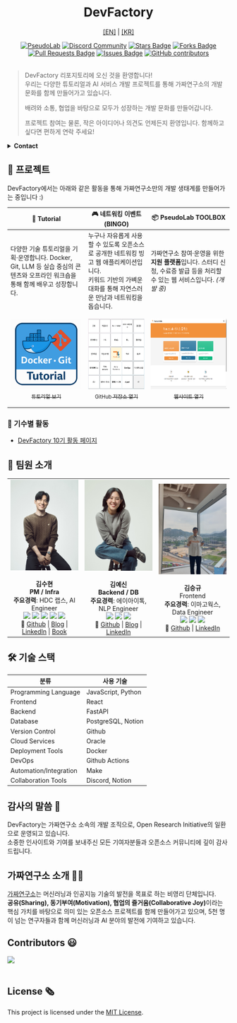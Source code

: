 <h1 align="center"> DevFactory </h1>

<p align="center">
  <a href="./README.en.md">[EN]</a> | <a href="./README.md">[KR]</a>
</p>

<div align="center">
<a href="https://pseudo-lab.com"><img src="https://img.shields.io/badge/PseudoLab-S10-3776AB" alt="PseudoLab"/></a>
<a href="https://discord.gg/EPurkHVtp2"><img src="https://img.shields.io/badge/Discord-BF40BF" alt="Discord Community"/></a>
<a href="https://github.com/Pseudo-Lab/DevFactory/stargazers"><img src="https://img.shields.io/github/stars/Pseudo-Lab/DevFactory" alt="Stars Badge"/></a>
<a href="https://github.com/Pseudo-Lab/DevFactory/network/members"><img src="https://img.shields.io/github/forks/Pseudo-Lab/DevFactory" alt="Forks Badge"/></a>
<a href="https://github.com/Pseudo-Lab/DevFactory/pulls"><img src="https://img.shields.io/github/issues-pr/Pseudo-Lab/DevFactory" alt="Pull Requests Badge"/></a>
<a href="https://github.com/Pseudo-Lab/DevFactory/issues"><img src="https://img.shields.io/github/issues/Pseudo-Lab/DevFactory" alt="Issues Badge"/></a>
<a href="https://github.com/Pseudo-Lab/DevFactory/graphs/contributors"><img alt="GitHub contributors" src="https://img.shields.io/github/contributors/Pseudo-Lab/DevFactory?color=2b9348"></a>
</div>
<br>

<!-- sheilds: https://shields.io/ -->

> DevFactory 리포지토리에 오신 것을 환영합니다!  
> 우리는 다양한 튜토리얼과 AI 서비스 개발 프로젝트를 통해 가짜연구소의 개발 문화를 함께 만들어가고 있습니다.  
>  
> 배려와 소통, 협업을 바탕으로 모두가 성장하는 개발 문화를 만들어갑니다.
>  
> 프로젝트 참여는 물론, 작은 아이디어나 의견도 언제든지 환영입니다. 함께하고 싶다면 편하게 연락 주세요!

<details>
  <summary><b>Contact</b></summary>

  - **GitHub Issues**: [의견 남기기](https://github.com/Pseudo-Lab/DevFactory/issues)
  - **E-mail**: soohyun.dev@gmail.com — Builder: 김수현
</details>

## 🌟 프로젝트  
DevFactory에서는 아래와 같은 활동을 통해 가짜연구소만의 개발 생태계를 만들어가는 중입니다 :)

| 🐳 Tutorial | 🎮 네트워킹 이벤트 (BINGO) | 📦 PseudoLab TOOLBOX |
|--------------------|----------------------------|----------------------|
| 다양한 기술 튜토리얼을 기획·운영합니다. Docker, Git, LLM 등 실습 중심의 콘텐츠와 오프라인 워크숍을 통해 함께 배우고 성장합니다. | 누구나 자유롭게 사용할 수 있도록 오픈소스로 공개한 네트워킹 빙고 웹 애플리케이션입니다.<br>키워드 기반의 가벼운 대화를 통해 자연스러운 만남과 네트워킹을 돕습니다. | 가짜연구소 참여·운영을 위한 **지원 플랫폼**입니다. 스터디 신청, 수료증 발급 등을 처리할 수 있는 웹 서비스입니다. *(개발 중)* |
| <p align="center"><a href="https://pseudo-lab.github.io/DevFactory/intro.html"><img src="docs/imgs/docker-git-tutorial.png" height="160"/><br><sub>튜토리얼 보기</sub></a></p> | <p align="center"><a href="https://github.com/Pseudo-Lab/event-bingo"><img src="docs/imgs/bingo.png" height="160"/><br><sub>GitHub 저장소 열기</sub></a></p> | <p align="center"><a href="https://www.pseudolab-devfactory.com/"><img src="docs/imgs/Toolbox.png" height="160"/><br><sub>웹사이트 열기</sub></a></p> |

### 🔎 기수별 활동

- [DevFactory 10기 활동 페이지](docs/10th_plan.md)

## 🧑 팀원 소개

<table>
  <tr>
    <td align="center" width="300px">
      <img src="docs/imgs/members/soohyun.png" width="100%"><br><br>
      <b>김수현</b><br>
      <b>PM / Infra</b><br>
      <b>주요경력</b>: HDC 랩스, AI Engineer<br>
      <img src="https://img.shields.io/badge/Python-3776AB"> 
      <img src="https://img.shields.io/badge/PyTorch-EE4C2C"> 
      <img src="https://img.shields.io/badge/Linux-FCC624?&logoColor=black"/>
      <img src="https://img.shields.io/badge/-CI%2FCD-00A86B">
      <img src="https://img.shields.io/badge/kubernetes-326CE5"><br>
      🔗 <a href="https://github.com/soohyunme">Github</a> | 
      <a href="https://velog.io/@kimsoohyun/posts">Blog</a> | 
      <a href="https://www.linkedin.com/in/soohyun-dev">LinkedIn</a> | 
      <a href="https://search.shopping.naver.com/book/catalog/49530069623?query=%EB%94%B0%EB%9D%BC%ED%95%98%EB%A9%B0%20%EB%B0%B0%EC%9A%B0%EB%8A%94%20mlops%20dev&NaPm=ct%3Dmar57pjk%7Cci%3D07926149f717a4c875317607826c173195ccd48a%7Ctr%3Dboksl%7Csn%3D95694%7Chk%3D6e7ef43a91e627efa7a5800b657df37b8ce0db4d">Book</a>
    </td>
    <td align="center" width="300px">
      <img src="docs/imgs/members/yesin.jpg" width="100%"><br><br>
      <b>김예신</b><br>
      <b>Backend / DB</b><br>
      <b>주요경력</b>: 에이아이톡, NLP Engineer<br>
      <img src="https://img.shields.io/badge/Python-3776AB"> 
      <img src="https://img.shields.io/badge/LangChain-informational?style=flat&logoColor=white&color=2bbc8a">       
      <img src="https://img.shields.io/badge/Django-092E20"><br>
      🔗 <a href="https://github.com/yesinkim">Github</a> |
      <a href="https://velog.io/@bailando/posts">Blog</a> | 
      <a href="https://www.linkedin.com/in/bailando">LinkedIn</a>
    </td>
    <td align="center" width="300px">
      <img src="docs/imgs/members/seungkyu.jpg" width="100%"><br><br>
      <b>김승규</b><br>
      Frontend<br>
      <b>주요경력</b>: 이마고웍스, Data Engineer<br>
      <img src="https://img.shields.io/badge/React-61DAFB?logoColor=white">
      <img src="https://img.shields.io/badge/Python-3776AB"> 
      <img src="https://img.shields.io/badge/BigQuery-blue"><br>
      🔗 <a href="https://github.com/ed-kyu">Github</a> |
      <a href="https://www.linkedin.com/in/seungkyu-kim-9088a21b1/">LinkedIn</a>
    </td>
  </tr>
</table>

## 🛠️ 기술 스택
| 분류                    | 사용 기술 | 
| ----------------------- | --------- |
| Programming Language    | JavaScript, Python |
| Frontend                | React | 
| Backend                 | FastAPI | 
| Database                | PostgreSQL, Notion  | 
| Version Control         | Github  | 
| Cloud Services          | Oracle  | 
| Deployment Tools        | Docker  | 
| DevOps                  | Github Actions | 
| Automation/Integration  | Make |
| Collaboration Tools     | Discord, Notion | 

## 감사의 말씀 🙏
DevFactory는 가짜연구소 소속의 개발 조직으로, Open Research Initiative의 일환으로 운영되고 있습니다. <BR>
소중한 인사이트와 기여를 보내주신 모든 기여자분들과 오픈소스 커뮤니티에 깊이 감사드립니다.

## 가짜연구소 소개 👋🏼

[가짜연구소](https://pseudo-lab.com/)는 머신러닝과 인공지능 기술의 발전을 목표로 하는 비영리 단체입니다.<BR>
<b>공유(Sharing), 동기부여(Motivation), 협업의 즐거움(Collaborative Joy)</b>이라는 핵심 가치를 바탕으로 의미 있는 오픈소스 프로젝트를 함께 만들어가고 있으며, 5천 명이 넘는 연구자들과 함께 머신러닝과 AI 분야의 발전에 기여하고 있습니다.

<h2>Contributors 😃</h2>
<a href="https://github.com/Pseudo-Lab/DevFactory/graphs/contributors">
  <img src="https://contrib.rocks/image?repo=Pseudo-Lab/DevFactory" />
</a>
<br><br>

<h2>License 🗞</h2>

This project is licensed under the [MIT License](https://opensource.org/licenses/MIT).
